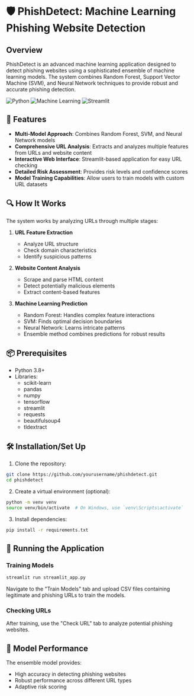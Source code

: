 # 🛡️ PhishDetect: Machine Learning Phishing Website Detection

## Overview

PhishDetect is an advanced machine learning application designed to detect phishing websites using a sophisticated ensemble of machine learning models. The system combines Random Forest, Support Vector Machine (SVM), and Neural Network techniques to provide robust and accurate phishing detection.

![Python](https://img.shields.io/badge/Python-3.8%2B-blue)
![Machine Learning](https://img.shields.io/badge/ML-Ensemble%20Learning-green)
![Streamlit](https://img.shields.io/badge/Web%20App-Streamlit-red)

## 🚀 Features

- **Multi-Model Approach**: Combines Random Forest, SVM, and Neural Network models
- **Comprehensive URL Analysis**: Extracts and analyzes multiple features from URLs and website content
- **Interactive Web Interface**: Streamlit-based application for easy URL checking
- **Detailed Risk Assessment**: Provides risk levels and confidence scores
- **Model Training Capabilities**: Allow users to train models with custom URL datasets

## 🔍 How It Works

The system works by analyzing URLs through multiple stages:

1. **URL Feature Extraction**
   - Analyze URL structure
   - Check domain characteristics
   - Identify suspicious patterns

2. **Website Content Analysis**
   - Scrape and parse HTML content
   - Detect potentially malicious elements
   - Extract content-based features

3. **Machine Learning Prediction**
   - Random Forest: Handles complex feature interactions
   - SVM: Finds optimal decision boundaries
   - Neural Network: Learns intricate patterns
   - Ensemble method combines predictions for robust results

## 📦 Prerequisites

- Python 3.8+
- Libraries: 
  - scikit-learn
  - pandas
  - numpy
  - tensorflow
  - streamlit
  - requests
  - beautifulsoup4
  - tldextract

## 🛠️ Installation/Set Up

1. Clone the repository:
```bash
git clone https://github.com/yourusername/phishdetect.git
cd phishdetect
```

2. Create a virtual environment (optional):
```bash
python -m venv venv
source venv/bin/activate  # On Windows, use `venv\Scripts\activate`
```

3. Install dependencies:
```bash
pip install -r requirements.txt
```

## 🚀 Running the Application

### Training Models
```bash
streamlit run streamlit_app.py
```

Navigate to the "Train Models" tab and upload CSV files containing legitimate and phishing URLs to train the models.

### Checking URLs
After training, use the "Check URL" tab to analyze potential phishing websites.

## 🧠 Model Performance

The ensemble model provides:
- High accuracy in detecting phishing websites
- Robust performance across different URL types
- Adaptive risk scoring
